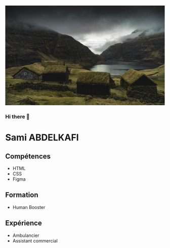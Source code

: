 ![alt text](Faroe.jpg)

### Hi there 👋

# Sami ABDELKAFI

## Compétences

- HTML
- CSS
- Figma

## Formation

- Human Booster

## Expérience

- Ambulancier
- Assistant commercial

<!--
**sami-aak/sami-aak** is a ✨ _special_ ✨ repository because its `README.md` (this file) appears on your GitHub profile.

Here are some ideas to get you started:

- 🔭 I’m currently working on ...
- 🌱 I’m currently learning ...
- 👯 I’m looking to collaborate on ...
- 🤔 I’m looking for help with ...
- 💬 Ask me about ...
- 📫 How to reach me: ...
- 😄 Pronouns: ...
- ⚡ Fun fact: ...
-->
